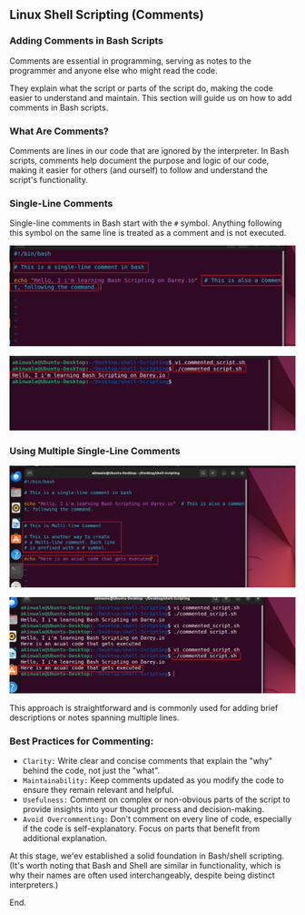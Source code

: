 ## Linux Shell Scripting (Comments)

### Adding Comments in Bash Scripts

Comments are essential in programming, serving as notes to the programmer and anyone else who might read the code.

They explain what the script or parts of the script do, making the code easier to understand and maintain. This section will guide us on how to add comments in Bash scripts.

### What Are Comments?

Comments are lines in our code that are ignored by the interpreter. In Bash scripts, comments help document the purpose and logic of our code, making it easier for others (and ourself) to follow and understand the script's functionality.

### Single-Line Comments

Single-line comments in Bash start with the `#` symbol. Anything following this symbol on the same line is treated as a comment and is not executed.

![SingleLineComment](./img/01.singlelinecomment.png)

![Execute](./img/02.singlelineExc.png)

### Using Multiple Single-Line Comments

![Multilinecomment](./img/02.Multilinecomment.png)

![Multi](./img/04.multi.png)

This approach is straightforward and is commonly used for adding brief descriptions or notes spanning multiple lines.

### Best Practices for Commenting:

- `Clarity:` Write clear and concise comments that explain the "why" behind the code, not just the "what".
- `Maintainability:` Keep comments updated as you modify the code to ensure they remain relevant and helpful.
- `Usefulness:` Comment on complex or non-obvious parts of the script to provide insights into your thought process and decision-making.
- `Avoid Overcommenting:` Don't comment on every line of code, especially if the code is self-explanatory. Focus on parts that benefit from additional explanation.

At this stage, we'ev established a solid foundation in Bash/shell scripting. (It's worth noting that Bash and Shell are similar in functionality, which is why their names are often used interchangeably, despite being distinct interpreters.)

End.

